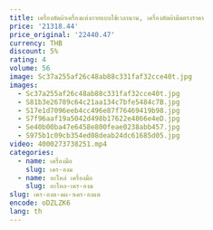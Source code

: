 ```yaml
---
title: เครื่องตัดผ้าเครื่องแต่งกายแบบใช้เวลานาน, เครื่องตัดผ้ามีดตรงราคา
price: '21318.44'
price_original: '22440.47'
currency: THB
discount: 5%
rating: 4
volume: 56
image: Sc37a255af26c48ab88c331faf32cce40t.jpg
images:
  - Sc37a255af26c48ab88c331faf32cce40t.jpg
  - S81b3e26789c64c21aa134c7bfe5484c7B.jpg
  - S17e1d7096eeb4cc496e87f76469419b98.jpg
  - S7f96aaf19a5042d498b17622e4866e4eD.jpg
  - Se40b00ba47e6458e800feae0238abb457.jpg
  - S975b1c09cb354ed08deab24dc61685d05.jpg
video: 4000273738251.mp4
categories:
  - name: เครื่องมือ
    slug: เคร-องม
  - name: อะไหล่ เครื่องมือ
    slug: อะไหล-เคร-องม
slug: เคร-องต-ดผ-าเคร-องแต
encode: oDZLZK6
lang: th
---
```

  
